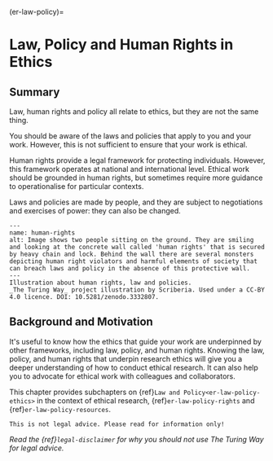(er-law-policy)=
# Law, Policy and Human Rights in Ethics

## Summary
Law, human rights and policy all relate to ethics, but they are not the same thing.

You should be aware of the laws and policies that apply to you and your work. However, this is not sufficient to ensure that your work is ethical.

Human rights provide a legal framework for protecting individuals. However, this framework operates at national and international level. Ethical work should be grounded in human rights, but sometimes require more guidance to operationalise for particular contexts.

Laws and policies are made by people, and they are subject to negotiations and exercises of power: they can also be changed.

```{figure} ../figures/human-rights.*
---
name: human-rights
alt: Image shows two people sitting on the ground. They are smiling and looking at the concrete wall called 'human rights' that is secured by heavy chain and lock. Behind the wall there are several monsters depicting human right violators and harmful elements of society that can breach laws and policy in the absence of this protective wall.
---
Illustration about human rights, law and policies.
_The Turing Way_ project illustration by Scriberia. Used under a CC-BY 4.0 licence. DOI: 10.5281/zenodo.3332807.
```

## Background and Motivation

It's useful to know how the ethics that guide your work are underpinned by other frameworks, including law, policy, and human rights. Knowing the law, policy, and human rights that underpin research ethics will give you a deeper understanding of how to conduct ethical research. It can also help you to advocate for ethical work with colleagues and collaborators.

This chapter provides subchapters on {ref}`Law and Policy<er-law-policy-ethics>` in the context of ethical research, {ref}`er-law-policy-rights` and {ref}`er-law-policy-resources`.

```{attention}
This is not legal advice. Please read for information only!
```
*Read the {ref}`legal-disclaimer` for why you should not use The Turing Way for legal advice.*
